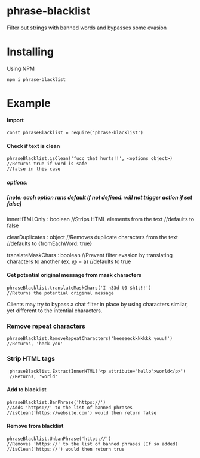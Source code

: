 # phrase-blacklist

Filter out strings with banned words and bypasses some evasion


# Installing

Using NPM

    npm i phrase-blacklist

# Example
#### Import

    const phraseBlacklist = require('phrase-blacklist')

#### Check if text is clean

    phraseBlacklist.isClean('fucc that hurts!!', <options object>) 
    //Returns true if word is safe
    //false in this case
    
##### options: 
##### [note: each option runs default if not defined.  will not trigger action if set false]
innerHTMLOnly : boolean
//Strips HTML elements from the text
//defaults to false

clearDuplicates : object
//Removes duplicate characters from the text
//defaults to {fromEachWord: true}

translateMaskChars : boolean
//Prevent filter evasion by translating characters to another (ex. @ = a)
//defaults to true
    

#### Get potential original message from mask characters

    phraseBlacklist.translateMaskChars('I n33d t0 $h1t!!') 
    //Returns the potential original message
Clients may try to bypass a chat filter in place by using characters similar, yet different to the intential characters. 

### Remove repeat characters
    phraseBlacklist.RemoveRepeatCharacters('heeeeeckkkkkkk youu!')
    //Returns, 'heck you'

### Strip HTML tags

     phraseBlacklist.ExtractInnerHTML('<p attribute="hello">world</p>')
     //Returns, 'world'
    
#### Add to blacklist

    phraseBlacklist.BanPhrase('https://') 
    //Adds 'https://' to the list of banned phrases
    //isClean('https://website.com') would then return false

#### Remove from blacklist

    phraseBlacklist.UnbanPhrase('https://') 
    //Removes 'https://' to the list of banned phrases (If so added)
    //isClean('https://') would then return true

